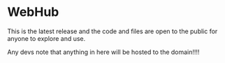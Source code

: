 # WebHub
This is the latest release and the code and files are open to the public for anyone to explore and use.

Any devs note that anything in here will be hosted to the domain!!!!
